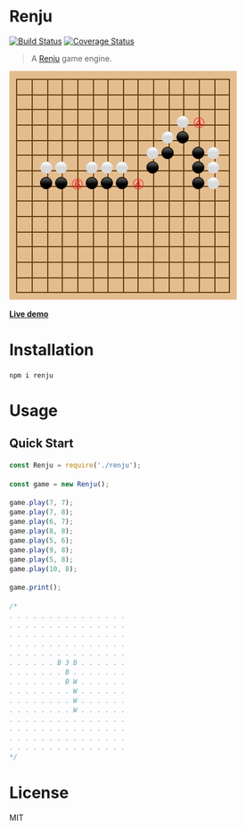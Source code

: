 Renju
===========

[![Build Status](https://travis-ci.org/danielmartinezvigo/renju.svg?branch=master)](https://travis-ci.org/danielmartinezvigo/renju)
[![Coverage Status](https://coveralls.io/repos/github/danielmartinezvigo/renju/badge.svg?branch=master)](https://coveralls.io/github/danielmartinezvigo/renju?branch=master)

> A [Renju](http://renju.net/study/rules.php) game engine.

![](https://raw.githubusercontent.com/danielmartinezvigo/renju/master/renju.png)

__[Live demo](https://danielmartinezvigo.github.io/renju-demo/#/)__

# Installation

`npm i renju`

# Usage

## Quick Start

```javascript
const Renju = require('./renju');

const game = new Renju();

game.play(7, 7);
game.play(7, 8);
game.play(6, 7);
game.play(8, 8);
game.play(5, 6);
game.play(9, 8);
game.play(5, 8);
game.play(10, 8);

game.print();

/*
. . . . . . . . . . . . . . .
. . . . . . . . . . . . . . .
. . . . . . . . . . . . . . .
. . . . . . . . . . . . . . .
. . . . . . . . . . . . . . .
. . . . . . B 3 B . . . . . .
. . . . . . . B . . . . . . .
. . . . . . . B W . . . . . .
. . . . . . . . W . . . . . .
. . . . . . . . W . . . . . .
. . . . . . . . W . . . . . .
. . . . . . . . . . . . . . .
. . . . . . . . . . . . . . .
. . . . . . . . . . . . . . .
. . . . . . . . . . . . . . .
*/
```

# License

MIT
